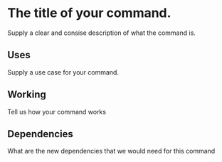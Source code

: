 # The title of your command.

Supply a clear and consise description of what the command is.

## Uses

Supply a use case for your command.

## Working

Tell us how your command works

## Dependencies

What are the new dependencies that we would need for this command
